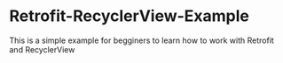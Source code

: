 # Retrofit-RecyclerView-Example

This is a simple example for begginers to learn how to work  with Retrofit and RecyclerView
